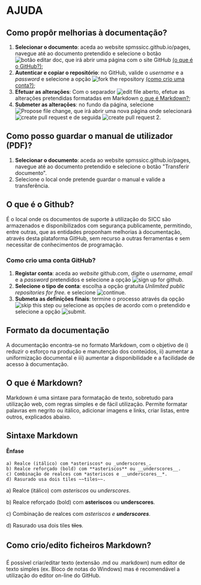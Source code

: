 # AJUDA

## Como propôr melhorias à documentação?
1.  **Selecionar o documento**: aceda ao website spmssicc.github.io/pages, navegue até ao documento pretendido e selecione o botão ![botão editar doc](https://spmssicc.github.io/pages/markdown/assets/help/help-85f5ce98.png), que irá abrir uma página com o site GitHub [(o que é o GitHub?)](#github);
2.  **Autenticar e copiar o repositório**: no GitHub, valide o  _username_ e a _password_ e selecione a opção ![fork the repository](https://spmssicc.github.io/pages/markdown/assets/help/help-44d17d18.png) [(como crio uma conta?)](#criar_conta);
3.  **Efetuar as alterações**: Com o separador ![edit file](https://spmssicc.github.io/pages/markdown/assets/help/help-54c0c097.png) aberto, efetue as alterações pretendidas formatadas em Markdown [o que é Markdown?](#markdown);
4.  **Submeter as alterações**: no fundo da página, selecione ![Propose file change](https://spmssicc.github.io/pages/markdown/assets/help/help-120bc218.png), que irá abrir uma nova página onde selecionará ![create pull request](https://spmssicc.github.io/pages/markdown/assets/help/help-1ff0f086.png) e de seguida ![create pull request 2](https://spmssicc.github.io/pages/markdown/assets/help/help-5a9d7515.png).

## Como posso guardar o manual de utilizador (PDF)?

1.  **Selecionar o documento**: aceda ao website spmssicc.github.io/pages, navegue até ao documento pretendido e selecione o botão "Transferir documento".
2.  Selecione o local onde pretende guardar o manual e valide a transferência.

## O que é o Github?
É o local onde os documentos de suporte à utilização do SICC são armazenados e disponibilizados com segurança publicamente, permitindo, entre outras, que as entidades proponham melhorias à documentação, através desta plataforma GitHub, sem recurso a outras ferramentas e sem necessitar de conhecimentos de programação.

### Como crio uma conta GitHub?

1.  **Registar conta**: aceda ao _website_ github.com, digite o _username_, _email_ e a _password_ pretendidos e selecione a opção ![sign up for github](https://spmssicc.github.io/pages/markdown/assets/help/help-564be3da.png).
2.  **Selecione o tipo de conta**: escolha a opção gratuita _Unlimited public repositories for free._ e selecione ![continue](https://spmssicc.github.io/pages/markdown/assets/help/help-2863d743.png).
3.  **Submeta as definições finais**: termine o processo através da opção ![skip this step](https://spmssicc.github.io/pages/markdown/assets/help/help-2aa27076.png) ou selecione as opções de acordo com o pretendido e selecione a opção ![submit](https://spmssicc.github.io/pages/markdown/assets/help/help-b88712bc.png).

## Formato da documentação

A documentação encontra-se no formato Markdown, com o objetivo de i) reduzir o esforço na produção e manutenção dos conteúdos, ii) aumentar a uniformização documental e iii) aumentar a disponibilidade e a facilidade de acesso à documentação.

## O que é Markdown?

Markdown é uma sintaxe para formatação de texto, sobretudo para utilização web, com regras simples e de fácil utilização. Permite formatar palavras em negrito ou itálico, adicionar imagens e links, criar listas, entre outros, explicados abaixo.

## Sintaxe Markdown

#### Ênfase

```no-highlight
a) Realce (itálico) com *asteriscos* ou _underscores_.
b) Realce reforçado (bold) com **asteriscos** ou __underscores__.
c) Combinação de realces com *asteriscos e __underscores__*.
d) Rasurado usa dois tiles ~~tiles~~.
```

a) Realce (itálico) com *asteriscos* ou _underscores_.

b) Realce reforçado (bold) com **asteriscos** ou __underscores__.

c) Combinação de realces com *asteriscos e __underscores__*.

d) Rasurado usa dois tiles ~~tiles~~.

## Como crio/edito ficheiros Markdown?

É possível criar/editar texto (extensão .md ou .markdown) num editor de texto simples (ex. Bloco de notas do Windows) mas é recomendável a utilização do editor on-line do GitHub.
